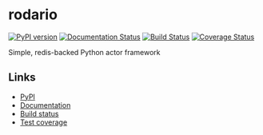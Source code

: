 # rodario

[![PyPI version](https://badge.fury.io/py/rodario.svg)](http://badge.fury.io/py/rodario) [![Documentation Status](https://readthedocs.org/projects/rodario/badge/?version=latest)](https://readthedocs.org/projects/rodario/?badge=latest) [![Build Status](https://semaphoreci.com/api/v1/projects/1bdb25a6-3956-4ad0-bafd-4497c3685f13/496501/shields_badge.svg)](https://semaphoreci.com/haliphax/rodario) [![Coverage Status](https://coveralls.io/repos/haliphax/rodario/badge.svg?branch=master&service=github)](https://coveralls.io/github/haliphax/rodario?branch=master)

Simple, redis-backed Python actor framework

## Links

- [PyPI](https://pypi.python.org/pypi/rodario)
- [Documentation](https://rodario.readthedocs.org)
- [Build status](https://semaphoreci.com/haliphax/rodario)
- [Test coverage](https://coveralls.io/github/haliphax/rodario)

